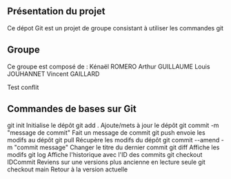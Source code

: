 ## Présentation du projet

Ce dépot Git est un projet de groupe consistant à utiliser les commandes git

## Groupe

Ce groupe est composé de :  Kénaël ROMERO   Arthur GUILLAUME    Louis JOUHANNET     Vincent GAILLARD

Test conflit


## Commandes de bases sur Git

git init                                Initialise le dépôt
git add .                               Ajoute/mets à jour le dépôt
git commit -m "message de commit"       Fait un message de commit
git push                                envoie les modifs au dépôt
git pull                                Récupère les modifs du dépôt
git commit --amend -m "commit message"  Changer le titre du dernier commit
git diff                                Affiche les modifs
git log                                 Affiche l'historique avec l'ID des commits
git checkout IDCommit                   Reviens sur une versions plus ancienne en lecture seule
git checkout main                       Retour à la version actuelle
